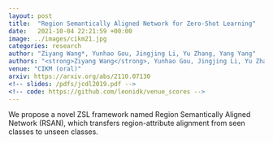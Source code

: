 ```yaml
---
layout: post
title:  "Region Semantically Aligned Network for Zero-Shot Learning"
date:   2021-10-04 22:21:59 +00:00
image: ../images/cikm21.jpg
categories: research
author: "Ziyang Wang*, Yunhao Gou, Jingjing Li, Yu Zhang, Yang Yang"
authors: "<strong>Ziyang Wang</strong>, Yunhao Gou, Jingjing Li, Yu Zhang, Yang Yang"
venue: "CIKM (oral)"
arxiv: https://arxiv.org/abs/2110.07130
<!-- slides: /pdfs/jcdl2019.pdf -->
<!-- code: https://github.com/leonidk/venue_scores -->
---
```

We propose a novel ZSL framework named Region Semantically Aligned Network (RSAN), which transfers region-attribute alignment from seen classes to unseen classes.
